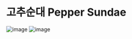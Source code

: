 # 고추순대 Pepper Sundae
![image](https://user-images.githubusercontent.com/50277379/138434428-ddc14a7a-2048-4fb7-8543-30aa93e3e2a5.png)
![image](https://user-images.githubusercontent.com/50277379/138434983-467e8efe-4f3d-483f-b0b4-74ee43b25be3.png)

